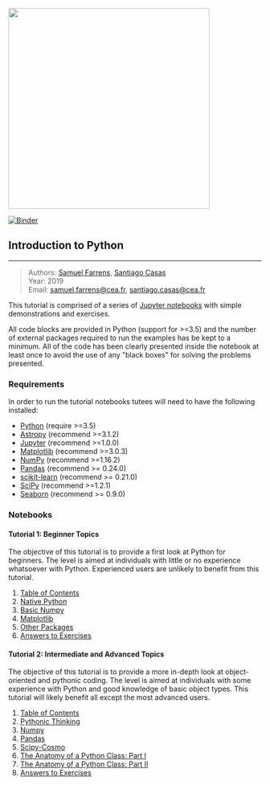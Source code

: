 <a href="http://www.cosmostat.org/" target_="blank"><img src="http://www.cosmostat.org/wp-content/uploads/2017/07/CosmoStat-Logo_WhiteBK.jpg" width="400"></a>

[![Binder](https://mybinder.org/badge_logo.svg)](https://mybinder.org/v2/gh/CosmoStat/Tutorials/python)

## Introduction to Python
---

> Authors: <font color='#f78c40'>[Samuel Farrens](http://www.cosmostat.org/people/sfarrens)</font>, <font color='#f78c40'>[Santiago Casas](http://www.cosmostat.org/people/santiago-casas)</font>  
> Year: 2019  
> Email: [samuel.farrens@cea.fr](mailto:samuel.farrens@cea.fr), [santiago.casas@cea.fr](mailto:santiago.casas@cea.fr)



This tutorial is comprised of a series of <a href="https://jupyter-notebook.readthedocs.io/en/stable/" target_="blanck">Jupyter notebooks</a> with simple demonstrations and exercises.

All code blocks are provided in Python (support for >=3.5) and the number of external packages required to run the examples has be kept to a minimum. All of the code has been clearly presented inside the notebook at least once to avoid the use of any "black boxes" for solving the problems presented.

### Requirements

In order to run the tutorial notebooks tutees will need to have the following installed:

* <a href="https://www.python.org/" target_="blank">Python</a> (require >=3.5)
* <a href="https://www.astropy.org/" target_="blank">Astropy</a> (recommend >=3.1.2)
* <a href="http://jupyter.org/" target_="blank">Jupyter</a> (recommend >=1.0.0)
* <a href="https://matplotlib.org/" target_="blank">Matplotlib</a> (recommend >=3.0.3)
* <a href="http://www.numpy.org/" target_="blank">NumPy</a> (recommend >=1.16.2)
* <a href="https://pandas.pydata.org/" target_="blank">Pandas</a> (recommend >= 0.24.0)
* <a href="https://scikit-learn.org/stable/" target_="blank">scikit-learn</a> (recommend >= 0.21.0)
* <a href="https://www.scipy.org/" target_="blank">SciPy</a> (recommend >=1.2.1)
* <a href="https://seaborn.pydata.org/" target_="blank">Seaborn</a> (recommend >= 0.9.0)

### Notebooks

#### Tutorial 1: Beginner Topics

The objective of this tutorial is to provide a first look at Python for beginners. The level is aimed at individuals with little or no experience whatsoever with Python. Experienced users are unlikely to benefit from this tutorial.

1. [Table of Contents](./Tutorial_1/Intro.ipynb)
1. [Native Python](./Tutorial_1/Native.ipynb)
1. [Basic Numpy](./Tutorial_1/Numpy.ipynb)
1. [Matplotlib](./Tutorial_1/Matplotlib.ipynb)
1. [Other Packages](./Tutorial_1/Other-Packages.ipynb)
1. [Answers to Exercises](./Tutorial_1/Answers-to-exercises.ipynb)

#### Tutorial 2: Intermediate and Advanced Topics

The objective of this tutorial is to provide a more in-depth look at object-oriented
and pythonic coding. The level is aimed at individuals with some experience with
Python and good knowledge of basic object types. This tutorial will likely benefit all except the most advanced users.

1. [Table of Contents](./Tutorial_2/Intro-2.ipynb)
1. [Pythonic Thinking](./Tutorial_2/Pythonic.ipynb)
1. [Numpy](./Tutorial_2/Numpy-Intro.ipynb)
1. [Pandas](./Tutorial_2/Pandas-Intro.ipynb)
1. [Scipy-Cosmo](./Tutorial_2/Scipy-Cosmo.ipynb)
1. [The Anatomy of a Python Class: Part I](./Tutorial_2/Classes_I.ipynb)
1. [The Anatomy of a Python Class: Part II](./Tutorial_2/Classes_II.ipynb)
1. [Answers to Exercises](./Tutorial_2/Answers-to-exercises-2.ipynb)
